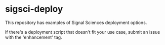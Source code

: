# sigsci-deploy
This repository has examples of Signal Sciences deployment options.

If there's a deployment script that doesn't fit your use case, submit an issue with the 'enhancement' tag.
